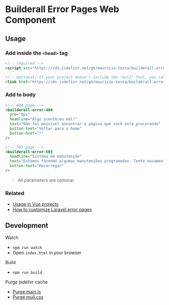 # Builderall Error Pages Web Component

## Usage

### Add inside the `<head>` tag

```html
<!-- required -->
<script src="https://cdn.jsdelivr.net/gh/mauricio-testa/builderall-error-pages@latest/dist/main.js"></script>

<!-- optional: If your project doesn't include the "muli" font, you can add it with the following line -  -->
<link href="https://cdn.jsdelivr.net/gh/mauricio-testa/builderall-error-pages@latest/assets/fonts/muli/muli.css" rel="stylesheet">
```

### Add to body
```html
<!-- 404 page -->
<builderall-error-404
  pre="Ops"
  headline="Algo aconteceu mal!"
  text="Não foi possível encontrar a página que você está procurando"
  button-text="Voltar para a home"
  button-href="/"
/>

<!-- 503 page -->
<builderall-error-503
  headline="Sistema em manutenção"
  text="Estamos fazendo algumas manutenções programadas. Tente novamente em alguns instantes"
  button-text="Recarregar"
/>
```

> All parameters are optional

### Related
* [Usage in Vue projects](https://vuejs.org/guide/extras/web-components.html#using-custom-elements-in-vue)
* [How to customize Laravel error pages](https://laravel.com/docs/9.x/errors#custom-http-error-pages)

## Development

Watch 
* `npm run watch`
* Open `index.html` in your browser

Build 
* `npm run build`

Purge jsdelivr cache
* [Purge main.js](https://purge.jsdelivr.net/gh/mauricio-testa/builderall-error-pages@latest/dist/main.js)
* [Purge muli.css](https://purge.jsdelivr.net/gh/mauricio-testa/builderall-error-pages@latest/assets/fonts/muli/muli.css)